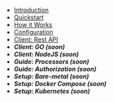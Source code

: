 * [Introduction](/)
* [Quickstart](quickstart.md)
* [How it Works](details.md)
* [Configuration](configuration.md)
* [Client: Rest API](api.md)
* ***Client: GO (soon)***
* ***Client: NodeJS (soon)***
* ***Guide: Processors (soon)***
* ***Guide: Authorization (soon)***
* ***Setup: Bare-metal (soon)***
* ***Setup: Docker Compose (soon)***
* ***Setup: Kubernetes (soon)***
